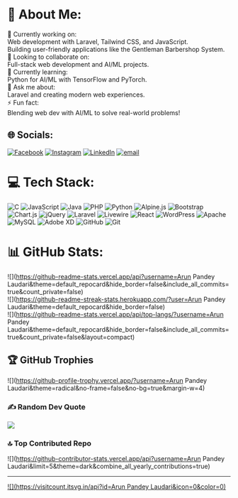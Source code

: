 # 💫 About Me:
🎯 Currently working on:<br>Web development with Laravel, Tailwind CSS, and JavaScript.<br>Building user-friendly applications like the Gentleman Barbershop System.<br>🤝 Looking to collaborate on:<br>Full-stack web development and AI/ML projects.<br>🌱 Currently learning:<br>Python for AI/ML with TensorFlow and PyTorch.<br>💬 Ask me about:<br>Laravel and creating modern web experiences.<br>⚡ Fun fact:<br>Blending web dev with AI/ML to solve real-world problems!<br>


## 🌐 Socials:
[![Facebook](https://img.shields.io/badge/Facebook-%231877F2.svg?logo=Facebook&logoColor=white)](https://facebook.com/profile.php?id=100035424161345) [![Instagram](https://img.shields.io/badge/Instagram-%23E4405F.svg?logo=Instagram&logoColor=white)](https://instagram.com/arun_laudari1) [![LinkedIn](https://img.shields.io/badge/LinkedIn-%230077B5.svg?logo=linkedin&logoColor=white)](https://linkedin.com/in/in/arun-pandey-laudari-214a9832a) [![email](https://img.shields.io/badge/Email-D14836?logo=gmail&logoColor=white)](mailto:arpa_bca2079@lict.edu.np) 

# 💻 Tech Stack:
![C](https://img.shields.io/badge/c-%2300599C.svg?style=flat&logo=c&logoColor=white) ![JavaScript](https://img.shields.io/badge/javascript-%23323330.svg?style=flat&logo=javascript&logoColor=%23F7DF1E) ![Java](https://img.shields.io/badge/java-%23ED8B00.svg?style=flat&logo=openjdk&logoColor=white) ![PHP](https://img.shields.io/badge/php-%23777BB4.svg?style=flat&logo=php&logoColor=white) ![Python](https://img.shields.io/badge/python-3670A0?style=flat&logo=python&logoColor=ffdd54) ![Alpine.js](https://img.shields.io/badge/alpinejs-white.svg?style=flat&logo=alpinedotjs&logoColor=%238BC0D0) ![Bootstrap](https://img.shields.io/badge/bootstrap-%238511FA.svg?style=flat&logo=bootstrap&logoColor=white) ![Chart.js](https://img.shields.io/badge/chart.js-F5788D.svg?style=flat&logo=chart.js&logoColor=white) ![jQuery](https://img.shields.io/badge/jquery-%230769AD.svg?style=flat&logo=jquery&logoColor=white) ![Laravel](https://img.shields.io/badge/laravel-%23FF2D20.svg?style=flat&logo=laravel&logoColor=white) ![Livewire](https://img.shields.io/badge/livewire-%234e56a6.svg?style=flat&logo=livewire&logoColor=white) ![React](https://img.shields.io/badge/react-%2320232a.svg?style=flat&logo=react&logoColor=%2361DAFB) ![WordPress](https://img.shields.io/badge/WordPress-%23117AC9.svg?style=flat&logo=WordPress&logoColor=white) ![Apache](https://img.shields.io/badge/apache-%23D42029.svg?style=flat&logo=apache&logoColor=white) ![MySQL](https://img.shields.io/badge/mysql-4479A1.svg?style=flat&logo=mysql&logoColor=white) ![Adobe XD](https://img.shields.io/badge/Adobe%20XD-470137?style=flat&logo=Adobe%20XD&logoColor=#FF61F6) ![GitHub](https://img.shields.io/badge/github-%23121011.svg?style=flat&logo=github&logoColor=white) ![Git](https://img.shields.io/badge/git-%23F05033.svg?style=flat&logo=git&logoColor=white)
# 📊 GitHub Stats:
![](https://github-readme-stats.vercel.app/api?username=Arun Pandey Laudari&theme=default_repocard&hide_border=false&include_all_commits=true&count_private=false)<br/>
![](https://github-readme-streak-stats.herokuapp.com/?user=Arun Pandey Laudari&theme=default_repocard&hide_border=false)<br/>
![](https://github-readme-stats.vercel.app/api/top-langs/?username=Arun Pandey Laudari&theme=default_repocard&hide_border=false&include_all_commits=true&count_private=false&layout=compact)

## 🏆 GitHub Trophies
![](https://github-profile-trophy.vercel.app/?username=Arun Pandey Laudari&theme=radical&no-frame=false&no-bg=true&margin-w=4)

### ✍️ Random Dev Quote
![](https://quotes-github-readme.vercel.app/api?type=horizontal&theme=radical)

### 🔝 Top Contributed Repo
![](https://github-contributor-stats.vercel.app/api?username=Arun Pandey Laudari&limit=5&theme=dark&combine_all_yearly_contributions=true)

---
[![](https://visitcount.itsvg.in/api?id=Arun Pandey Laudari&icon=0&color=0)](https://visitcount.itsvg.in)

<!-- Proudly created with GPRM ( https://gprm.itsvg.in ) -->
